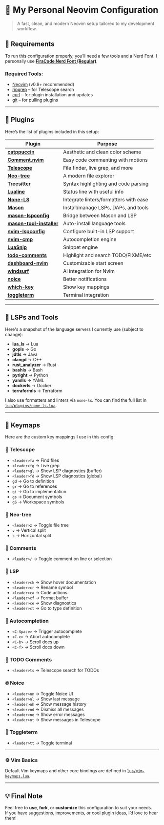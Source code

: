 # 🧠 My Personal Neovim Configuration

> A fast, clean, and modern Neovim setup tailored to my development workflow.

## 🧰 Requirements

To run this configuration properly, you’ll need a few tools and a Nerd Font. I personally use [**FiraCode Nerd Font (Regular)**](https://github.com/ryanoasis/nerd-fonts/releases/download/v3.4.0/FiraCode.zip).

### Required Tools:

- [Neovim](https://github.com/neovim/neovim) (v0.9+ recommended)
- [ripgrep](https://github.com/BurntSushi/ripgrep) – for Telescope search
- [curl](https://github.com/curl/curl) – for plugin installation and updates
- [git](https://github.com/git/git) – for pulling plugins

---

## 🔌 Plugins

Here’s the list of plugins included in this setup:

| Plugin                                                                                   | Purpose                                                  |
| ---------------------------------------------------------------------------------------- | -------------------------------------------------------- |
| [**catppuccin**](https://github.com/catppuccin/nvim)                                     | Aesthetic and clean color scheme                         |
| [**Comment.nvim**](https://github.com/numToStr/Comment.nvim)                             | Easy code commenting with motions                        |
| [**Telescope**](https://github.com/nvim-telescope/telescope.nvim)                        | File finder, live grep, and more                         |
| [**Neo-tree**](https://github.com/nvim-neo-tree/neo-tree.nvim)                           | A modern file explorer                                   |
| [**Treesitter**](https://github.com/nvim-treesitter/nvim-treesitter)                     | Syntax highlighting and code parsing                     |
| [**Lualine**](https://github.com/nvim-lualine/lualine.nvim)                              | Status line with useful info                             |
| [**None-LS**](https://github.com/nvimtools/none-ls.nvim)                                 | Integrate linters/formatters with ease                   |
| [**Mason**](https://github.com/mason-org/mason.nvim)                                     | Install/manage LSPs, DAPs, and tools                     |
| [**mason-lspconfig**](https://github.com/mason-org/mason-lspconfig.nvim)                 | Bridge between Mason and LSP                             |
| [**mason-tool-installer**](https://github.com/WhoIsSethDaniel/mason-tool-installer.nvim) | Auto-install language tools                              |
| [**nvim-lspconfig**](https://github.com/neovim/nvim-lspconfig)                           | Configure built-in LSP support                           |
| [**nvim-cmp**](https://github.com/hrsh7th/nvim-cmp)                                      | Autocompletion engine                                    |
| [**LuaSnip**](https://github.com/L3MON4D3/LuaSnip)                                       | Snippet engine                                           |
| [**todo-comments**](https://github.com/folke/todo-comments.nvim)                         | Highlight and search TODO/FIXME/etc                      |
| [**dashboard-nvim**](https://github.com/nvimdev/dashboard-nvim)                          | Customizable start screen                                |
| [**windsurf**](https://github.com/Exafunction/windsurf.nvim)                             | Ai integration for Nvim                                  |
| [**noice**](https://github.com/folke/noice.nvim)                                         | Better notifications                                     |
| [**which-key**](https://github.com/folke/which-key.nvim)                                 | Show key mappings                                        |
| [**toggleterm**](https://github.com/folke/which-key.nvim)                                | Terminal integration                                     |

---

## 🧠 LSPs and Tools

Here's a snapshot of the language servers I currently use (subject to change):

- **lua_ls** → Lua
- **gopls** → Go
- **jdtls** → Java
- **clangd** → C++
- **rust_analyzer** → Rust
- **bashls** → Bash
- **pyright** → Python
- **yamlls** → YAML
- **dockerls** → Docker
- **terraformls** → Terraform

I also use formatters and linters via `none-ls`. You can find the full list in [`lua/plugins/none-ls.lua`](./lua/plugins/none-ls.lua).

---

## 🎹 Keymaps

Here are the custom key mappings I use in this config:

### 🔭 Telescope

- `<leader>fa` → Find files
- `<leader>fg` → Live grep
- `<leader>gl` → Show LSP diagnostics (buffer)
- `<leader>fd` → Show LSP diagnostics (global)
- `gd` → Go to definition
- `gr` → Go to references
- `gi` → Go to implementation
- `gs` → Document symbols
- `gS` → Workspace symbols

### 🌳 Neo-tree

- `<leader>z` → Toggle file tree
- `v` → Vertical split
- `s` → Horizontal split

### 💬 Comments

- `<leader>/` → Toggle comment on line or selection

### 🧠 LSP

- `<leader>ck` → Show hover documentation
- `<leader>cr` → Rename symbol
- `<leader>ca` → Code actions
- `<leader>cf` → Format buffer
- `<leader>ce` → Show diagnostics
- `<leader>ct` → Go to type definition

### 🤖 Autocompletion

- `<C-Space>` → Trigger autocomplete
- `<C-e>` → Abort autocomplete
- `<C-b>` → Scroll docs up
- `<C-f>` → Scroll docs down

### 📝 TODO Comments

- `<leader>ts` → Telescope search for TODOs

### 🔥 Noice

- `<leader>nn` → Toggle Noice UI
- `<leader>nl` → Show last message
- `<leader>nh` → Show message history
- `<leader>nd` → Dismiss all messages
- `<leader>ne` → Show error messages
- `<leader>nt` → Show messages in Telescope

### 🎯 Toggleterm

- `<leader>tt` → Toggle terminal

---

### ⚙️ Vim Basics

Default Vim keymaps and other core bindings are defined in [`lua/vim-keymaps.lua`](./lua/vim-keymaps.lua).

---

## 💡 Final Note

Feel free to **use**, **fork**, or **customize** this configuration to suit your needs.  
If you have suggestions, improvements, or cool plugin ideas, I’d love to hear them!
